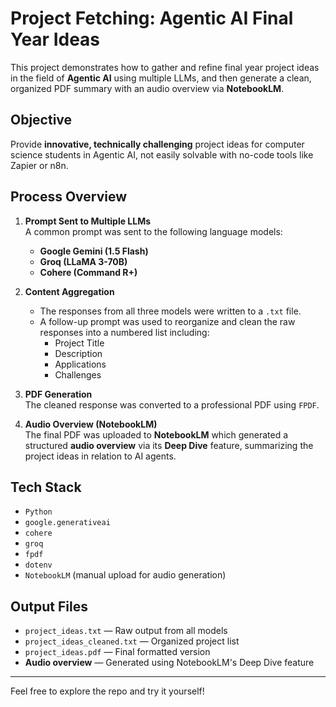 # Project Fetching: Agentic AI Final Year Ideas

This project demonstrates how to gather and refine final year project ideas in the field of **Agentic AI** using multiple LLMs, and then generate a clean, organized PDF summary with an audio overview via **NotebookLM**.

## Objective

Provide **innovative, technically challenging** project ideas for computer science students in Agentic AI, not easily solvable with no-code tools like Zapier or n8n.

## Process Overview

1. **Prompt Sent to Multiple LLMs**  
   A common prompt was sent to the following language models:
   - **Google Gemini (1.5 Flash)**
   - **Groq (LLaMA 3-70B)**
   - **Cohere (Command R+)**

2. **Content Aggregation**  
   - The responses from all three models were written to a `.txt` file.
   - A follow-up prompt was used to reorganize and clean the raw responses into a numbered list including:
     - Project Title
     - Description
     - Applications
     - Challenges

3. **PDF Generation**  
   The cleaned response was converted to a professional PDF using `FPDF`.

4. **Audio Overview (NotebookLM)**  
   The final PDF was uploaded to **NotebookLM** which generated a structured **audio overview** via its **Deep Dive** feature, summarizing the project ideas in relation to AI agents.

## Tech Stack

- `Python`
- `google.generativeai`
- `cohere`
- `groq`
- `fpdf`
- `dotenv`
- `NotebookLM` (manual upload for audio generation)

## Output Files

- `project_ideas.txt` — Raw output from all models  
- `project_ideas_cleaned.txt` — Organized project list  
- `project_ideas.pdf` — Final formatted version  
- **Audio overview** — Generated using NotebookLM's Deep Dive feature

---

Feel free to explore the repo and try it yourself!
